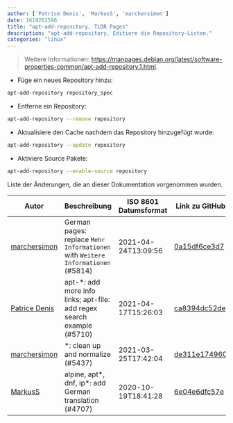 ```yaml
---
author: ['Patrice Denis', 'MarkusS', 'marchersimon']
date: 1619262596
title: "apt-add-repository, TLDR Pages"
description: "apt-add-repository, Editiere die Repository-Listen."
categories: "linux"
---
```

> Weitere Informationen: <https://manpages.debian.org/latest/software-properties-common/apt-add-repository.1.html>.

- Füge ein neues Repository hinzu:

```bash
apt-add-repository repository_spec
```

- Entferne ein Repository:

```bash
apt-add-repository --remove repository
```

- Aktualisiere den Cache nachdem das Repository hinzugefügt wurde:

```bash
apt-add-repository --update repository
```

- Aktiviere Source Pakete:

```bash
apt-add-repository --enable-source repository
```
Liste der Änderungen, die an dieser Dokumentation vorgenommen wurden.


Autor | Beschreibung | ISO 8601 Datumsformat | Link zu GitHub
------|-----|-----|-----
[marchersimon](mailto:50295997+marchersimon@users.noreply.github.com) | German pages: replace `Mehr Informationen` with `Weitere Informationen` (#5814) | 2021-04-24T13:09:56 | [0a15df6ce3d7](https://github.com/tldr-pages/tldr/commit/0a15df6ce3d790b71b8fa4ae2e8befe0ed0806c7)
[Patrice Denis](mailto:patrice.denis@gmail.com) | apt-*: add more info links; apt-file: add regex search example (#5710) | 2021-04-17T15:26:03 | [ca8394dc52de](https://github.com/tldr-pages/tldr/commit/ca8394dc52def4e55971ce4049b20fa8839f464d)
[marchersimon](mailto:50295997+marchersimon@users.noreply.github.com) | *: clean up and normalize (#5437) | 2021-03-25T17:42:04 | [de311e174960](https://github.com/tldr-pages/tldr/commit/de311e17496083a7f805793ef228995ecc7e8c97)
[MarkusS](mailto:markusscoding@outlook.com) | alpine, apt*, dnf, ip*: add German translation (#4707) | 2020-10-19T18:41:28 | [6e04e6dfc57e](https://github.com/tldr-pages/tldr/commit/6e04e6dfc57e323fed7b4ab2e5f46358463b2008)

